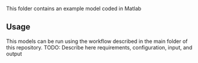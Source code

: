 This folder contains an example model coded in Matlab

## Usage
This models can be run using the workflow described in the main folder of this repository.
TODO: Describe here requirements, configuration, input, and output 